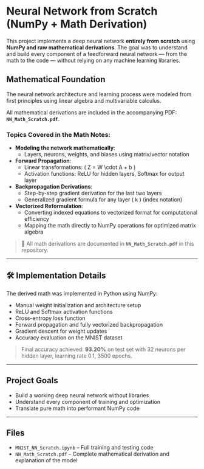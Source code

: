 # Neural Network from Scratch (NumPy + Math Derivation)

This project implements a deep neural network **entirely from scratch** using **NumPy and raw mathematical derivations**. The goal was to understand and build every component of a feedforward neural network — from the math to the code — without relying on any machine learning libraries.

##  Mathematical Foundation

The neural network architecture and learning process were modeled from first principles using linear algebra and multivariable calculus.

All mathematical derivations are included in the accompanying PDF: **`NN_Math_Scratch.pdf`**.

###  Topics Covered in the Math Notes:

- **Modeling the network mathematically**:
  - Layers, neurons, weights, and biases using matrix/vector notation
- **Forward Propagation**:
  - Linear transformations: \( Z = W \cdot A + b \)
  - Activation functions: ReLU for hidden layers, Softmax for output layer
- **Backpropagation Derivations**:
  - Step-by-step gradient derivation for the last two layers
  - Generalized gradient formula for any layer \( k \) (index notation)
- **Vectorized Reformulation**:
  - Converting indexed equations to vectorized format for computational efficiency
  - Mapping the math directly to NumPy operations for optimized matrix algebra

> 📄 All math derivations are documented in **`NN_Math_Scratch.pdf`** in this repository.

---

## 🛠 Implementation Details

The derived math was implemented in Python using NumPy:

- Manual weight initialization and architecture setup
- ReLU and Softmax activation functions
- Cross-entropy loss function
- Forward propagation and fully vectorized backpropagation
- Gradient descent for weight updates
- Accuracy evaluation on the MNIST dataset

> Final accuracy achieved: **93.20%** on test set with 32 neurons per hidden layer, learning rate 0.1, 3500 epochs.

---

## Project Goals

- Build a working deep neural network without libraries
- Understand every component of training and optimization
- Translate pure math into performant NumPy code

---

## Files

- `MNIST_NN_Scratch.ipynb` – Full training and testing code
- `NN_Math_Scratch.pdf` – Complete mathematical derivation and explanation of the model
